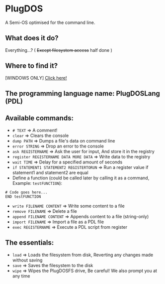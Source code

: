 # PlugDOS
 A Semi-OS optimised for the command line.

## What does it do?
Everything...? ( ~~Except filesystem access~~ half done )

## Where to find it?
[WINDOWS ONLY] [Click here!](https://github.com/MinecraftPublisher/PlugDOS/releases/latest)

## The programming language name: PlugDOSLang (PDL)

## Available commands:
 - `# TEXT` => A comment!
 - `clear` => Clears the console
 - `dump PATH` => Dumps a file's data on command line
 - `error STRING` => Drop an error to the console 
 - `ask REGISTERNAME` => Ask the user for input, And store it in the registry
 - `register REGISTERNAME DATA MORE DATA` => Write data to the registry
 - `wait TIME` => Delay for a specified amount of seconds
 - `if STATEMENT1 STATEMENT2 REGISTERTORUN` => Run a register value if statement1 and statement2 are equal
 - Define a function (could be called later by calling it as a command, Example: `testFUNCTION`):
```DEF testFUNCTION
# Code goes here...
END testFUNCTION
```
 - `write FILENAME CONTENT` => Write some content to a file
 - `remove FILENAME` => Delete a file
 - `append FILENAME CONTENT` => Appends content to a file (string-only)
 - `import FILENAME` => Import a file as a PDL file
 - `exec REGISTERNAME` => Execute a PDL script from register
 ## The essentials:
  - `load` => Loads the filesystem from disk, Reverting any changes made without saving
  - `save` => Saves the filesystem to the disk
  - `wipe` => Wipes the PlugDOSFS drive, Be careful! We also prompt you at any time
